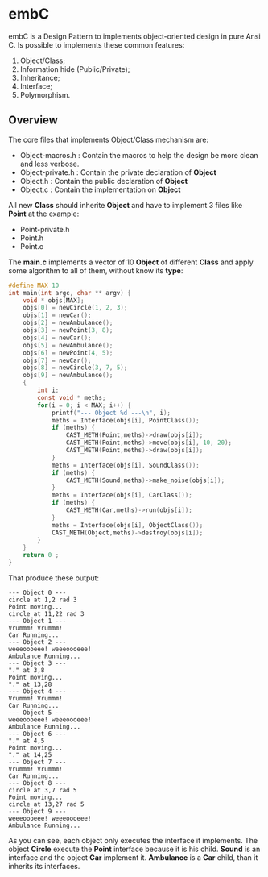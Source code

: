 # embC

embC is a Design Pattern to implements object-oriented design in pure Ansi C.
Is possible to implements these common features:

1. Object/Class;
2. Information hide (Public/Private);
3. Inheritance;
4. Interface;
5. Polymorphism.

## Overview

The core files that implements Object/Class mechanism are:

* Object-macros.h : Contain the macros to help the design be more clean and less verbose.
* Object-private.h : Contain the private declaration of **Object** 
* Object.h : Contain the public declaration of **Object**
* Object.c : Contain the implementation on **Object**

All new **Class** should inherite **Object** and have to implement 3 files like **Point** at the example:

* Point-private.h
* Point.h
* Point.c

The **main.c** implements a vector of 10 **Object** of different **Class** and apply some algorithm to all of them, without know its **type**:

```c
#define MAX	10
int main(int argc, char ** argv) {
	void * objs[MAX];
	objs[0] = newCircle(1, 2, 3);
	objs[1] = newCar();
	objs[2] = newAmbulance();
	objs[3] = newPoint(3, 8);
	objs[4] = newCar();
	objs[5] = newAmbulance();
	objs[6] = newPoint(4, 5);
	objs[7] = newCar();
	objs[8] = newCircle(3, 7, 5);
	objs[9] = newAmbulance();
	{
		int i;
		const void * meths;
		for(i = 0; i < MAX; i++) {
			printf("--- Object %d ---\n", i);
			meths = Interface(objs[i], PointClass());
			if (meths) {
				CAST_METH(Point,meths)->draw(objs[i]);
				CAST_METH(Point,meths)->move(objs[i], 10, 20);
				CAST_METH(Point,meths)->draw(objs[i]);
			}
			meths = Interface(objs[i], SoundClass());
			if (meths) {
				CAST_METH(Sound,meths)->make_noise(objs[i]);
			}
			meths = Interface(objs[i], CarClass());
			if (meths) {
				CAST_METH(Car,meths)->run(objs[i]);
			}
			meths = Interface(objs[i], ObjectClass());
			CAST_METH(Object,meths)->destroy(objs[i]);
		}
	}
	return 0 ;
}
```
That produce these output:
```
--- Object 0 ---
circle at 1,2 rad 3
Point moving...
circle at 11,22 rad 3
--- Object 1 ---
Vrummm! Vrummm!
Car Running...
--- Object 2 ---
weeeoooeee! weeeoooeee!
Ambulance Running...
--- Object 3 ---
"." at 3,8
Point moving...
"." at 13,28
--- Object 4 ---
Vrummm! Vrummm!
Car Running...
--- Object 5 ---
weeeoooeee! weeeoooeee!
Ambulance Running...
--- Object 6 ---
"." at 4,5
Point moving...
"." at 14,25
--- Object 7 ---
Vrummm! Vrummm!
Car Running...
--- Object 8 ---
circle at 3,7 rad 5
Point moving...
circle at 13,27 rad 5
--- Object 9 ---
weeeoooeee! weeeoooeee!
Ambulance Running...
```
As you can see, each object only executes the interface it implements. 
The object **Circle** execute the **Point** interface because it is his child.
**Sound** is an interface and the object **Car** implement it.
**Ambulance** is a **Car** child, than it inherits its interfaces.


